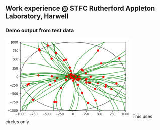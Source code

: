 ## Work experience @ STFC Rutherford Appleton Laboratory, Harwell

### Demo output from test data
![](demooutput.png)
This uses circles only
